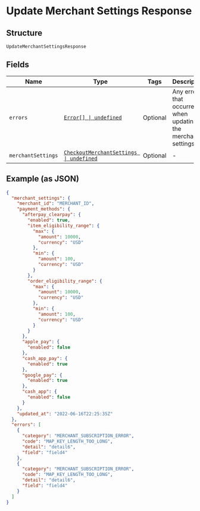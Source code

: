 
# Update Merchant Settings Response

## Structure

`UpdateMerchantSettingsResponse`

## Fields

| Name | Type | Tags | Description |
|  --- | --- | --- | --- |
| `errors` | [`Error[] \| undefined`](../../doc/models/error.md) | Optional | Any errors that occurred when updating the merchant settings. |
| `merchantSettings` | [`CheckoutMerchantSettings \| undefined`](../../doc/models/checkout-merchant-settings.md) | Optional | - |

## Example (as JSON)

```json
{
  "merchant_settings": {
    "merchant_id": "MERCHANT_ID",
    "payment_methods": {
      "afterpay_clearpay": {
        "enabled": true,
        "item_eligibility_range": {
          "max": {
            "amount": 10000,
            "currency": "USD"
          },
          "min": {
            "amount": 100,
            "currency": "USD"
          }
        },
        "order_eligibility_range": {
          "max": {
            "amount": 10000,
            "currency": "USD"
          },
          "min": {
            "amount": 100,
            "currency": "USD"
          }
        }
      },
      "apple_pay": {
        "enabled": false
      },
      "cash_app_pay": {
        "enabled": true
      },
      "google_pay": {
        "enabled": true
      },
      "cash_app": {
        "enabled": false
      }
    },
    "updated_at": "2022-06-16T22:25:35Z"
  },
  "errors": [
    {
      "category": "MERCHANT_SUBSCRIPTION_ERROR",
      "code": "MAP_KEY_LENGTH_TOO_LONG",
      "detail": "detail6",
      "field": "field4"
    },
    {
      "category": "MERCHANT_SUBSCRIPTION_ERROR",
      "code": "MAP_KEY_LENGTH_TOO_LONG",
      "detail": "detail6",
      "field": "field4"
    }
  ]
}
```

